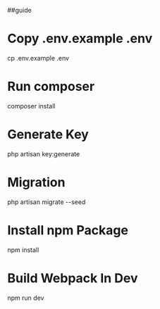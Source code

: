 ##guide

# Copy .env.example .env
cp .env.example .env

# Run composer
composer install

# Generate Key
php artisan key:generate

# Migration
php artisan migrate --seed

# Install npm Package
npm install

# Build Webpack In Dev
npm run dev